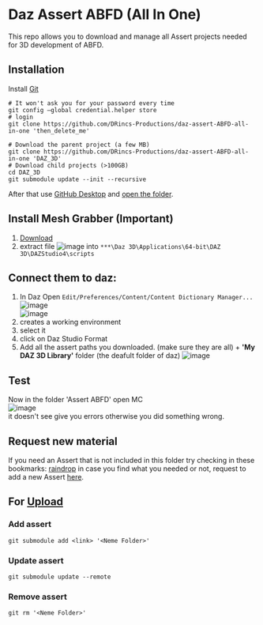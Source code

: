 # Daz Assert ABFD (All In One)

This repo allows you to download and manage all Assert projects needed for 3D development of ABFD.

## Installation 
Install [Git](https://git-scm.com/)

```shell
# It won't ask you for your password every time
git config –global credential.helper store
# login
git clone https://github.com/DRincs-Productions/daz-assert-ABFD-all-in-one 'then_delete_me'
```

```shell
# Download the parent project (a few MB)
git clone https://github.com/DRincs-Productions/daz-assert-ABFD-all-in-one 'DAZ_3D'
# Download child projects (>100GB)
cd DAZ_3D
git submodule update --init --recursive
```
After that use [GitHub Desktop](https://desktop.github.com/) and [open the folder](https://docs.github.com/en/desktop/contributing-and-collaborating-using-github-desktop/adding-and-cloning-repositories/adding-a-repository-from-your-local-computer-to-github-desktop).

## Install Mesh Grabber (Important) 
1. [Download](https://raw.githubusercontent.com/DRincs-Productions/daz-assert-genesis-8-9-component-morphs/main/Mesh%20Grabber%20(Win%20%26%20Mac).rar)
2. extract file ![image](https://github.com/DRincs-Productions/daz-assert-ABFD-all-in-one/assets/67595890/dc784255-dbb2-4cc7-8b80-8cc4b6becbd9) into `***\Daz 3D\Applications\64-bit\DAZ 3D\DAZStudio4\scripts`


## Connect them to daz:
1) In Daz Open `Edit/Preferences/Content/Content Dictionary Manager...`      
 ![image](https://user-images.githubusercontent.com/67595890/187970556-73c7c9a1-7def-4efe-ab4e-24f6a12e0f1e.png)      
 ![image](https://user-images.githubusercontent.com/67595890/215262986-ae27c921-87e4-48d1-9414-bdf3acad6625.png)         
2) creates a working environment
3) select it
4) click on Daz Studio Format
5) Add all the assert paths you downloaded. (make sure they are all) + **'My DAZ 3D Library'** folder (the deafult folder of daz)
![image](https://user-images.githubusercontent.com/67595890/190847307-1c821678-2014-4d54-af2a-709c373c6abe.png)
 
## Test
Now in the folder 'Assert ABFD' open  MC       
![image](https://user-images.githubusercontent.com/67595890/190847401-7fa7b8e8-d41e-4f5d-a0a0-c36b0027d59f.png)     
it doesn't see give you errors otherwise you did something wrong.      



## Request new material

If you need an Assert that is not included in this folder try checking in these bookmarks: [raindrop](https://raindrop.io/drincs)
in case you find what you needed or not, request to add a new Assert [here](https://github.com/DRincs-Productions/daz-assert-ABFD-all-in-one/issues/new/choose).

## For [Upload](https://github.com/orgs/DRincs-Productions/teams/upload)

### Add assert
`git submodule add <link> '<Neme Folder>'`

### Update assert
`git submodule update --remote`

### Remove assert
`git rm '<Neme Folder>'`
